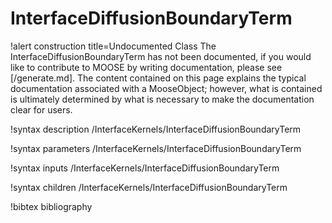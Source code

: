 <!-- MOOSE Documentation Stub: Remove this when content is added. -->

# InterfaceDiffusionBoundaryTerm

!alert construction title=Undocumented Class
The InterfaceDiffusionBoundaryTerm has not been documented, if you would like to contribute to MOOSE by
writing documentation, please see [/generate.md]. The content contained on this page explains
the typical documentation associated with a MooseObject; however, what is contained is ultimately
determined by what is necessary to make the documentation clear for users.

!syntax description /InterfaceKernels/InterfaceDiffusionBoundaryTerm

!syntax parameters /InterfaceKernels/InterfaceDiffusionBoundaryTerm

!syntax inputs /InterfaceKernels/InterfaceDiffusionBoundaryTerm

!syntax children /InterfaceKernels/InterfaceDiffusionBoundaryTerm

!bibtex bibliography
